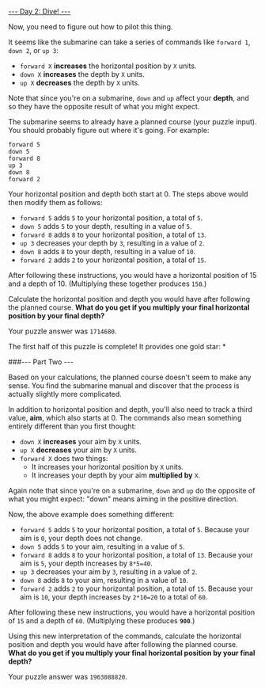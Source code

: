 [--- Day 2: Dive! ---](https://adventofcode.com/2021/day/2)

Now, you need to figure out how to pilot this thing.

It seems like the submarine can take a series of commands like `forward 1`, `down 2`, or `up 3`:

  - `forward X` **increases** the horizontal position by `X` units.
  - `down X` **increases** the depth by `X` units.
  - `up X` **decreases** the depth by `X` units.

Note that since you're on a submarine, `down` and `up` affect your **depth**, and so they have the opposite result of what you might expect.

The submarine seems to already have a planned course (your puzzle input). You should probably figure out where it's going. For example:

    forward 5
    down 5
    forward 8
    up 3
    down 8
    forward 2

Your horizontal position and depth both start at 0. The steps above would then modify them as follows:

  - `forward 5` adds `5` to your horizontal position, a total of `5`.
  - `down 5` adds `5` to your depth, resulting in a value of `5`.
  - `forward 8` adds `8` to your horizontal position, a total of `13`.
  - `up 3` decreases your depth by `3`, resulting in a value of `2`.
  - `down 8` adds `8` to your depth, resulting in a value of `10`.
  - `forward 2` adds `2` to your horizontal position, a total of `15`.

After following these instructions, you would have a horizontal position of 15 and a depth of 10. (Multiplying these together produces `150`.)

Calculate the horizontal position and depth you would have after following the planned course. **What do you get if you multiply your final horizontal position by your final depth?**

Your puzzle answer was `1714680`.

The first half of this puzzle is complete! It provides one gold star: *

###--- Part Two ---

Based on your calculations, the planned course doesn't seem to make any sense. You find the submarine manual and discover that the process is actually slightly more complicated.

In addition to horizontal position and depth, you'll also need to track a third value, **aim**, which also starts at 0. The commands also mean something entirely different than you first thought:

  - `down X` **increases** your aim by `X` units.
  - `up X` **decreases** your aim by `X` units.
  - `forward X` does two things:
    - It increases your horizontal position by `X` units.
    - It increases your depth by your aim **multiplied by** `X`.

Again note that since you're on a submarine, `down` and `up` do the opposite of what you might expect: "down" means aiming in the positive direction.

Now, the above example does something different:

  - `forward 5` adds `5` to your horizontal position, a total of `5`. Because your aim is `0`, your depth does not change.
  - `down 5` adds `5` to your aim, resulting in a value of `5`.
  - `forward 8` adds `8` to your horizontal position, a total of `13`. Because your aim is `5`, your depth increases by `8*5=40`.
  - `up 3` decreases your aim by `3`, resulting in a value of `2`.
  - `down 8` adds `8` to your aim, resulting in a value of `10`.
  - `forward 2` adds `2` to your horizontal position, a total of `15`. Because your aim is `10`, your depth increases by `2*10=20` to a total of `60`.

After following these new instructions, you would have a horizontal position of `15` and a depth of `60`. (Multiplying these produces **`900`**.)

Using this new interpretation of the commands, calculate the horizontal position and depth you would have after following the planned course. **What do you get if you multiply your final horizontal position by your final depth?**

Your puzzle answer was `1963088820`.